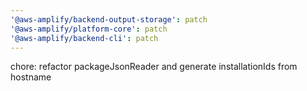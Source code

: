 ```yaml
---
'@aws-amplify/backend-output-storage': patch
'@aws-amplify/platform-core': patch
'@aws-amplify/backend-cli': patch
---
```


chore: refactor packageJsonReader and generate installationIds from hostname
